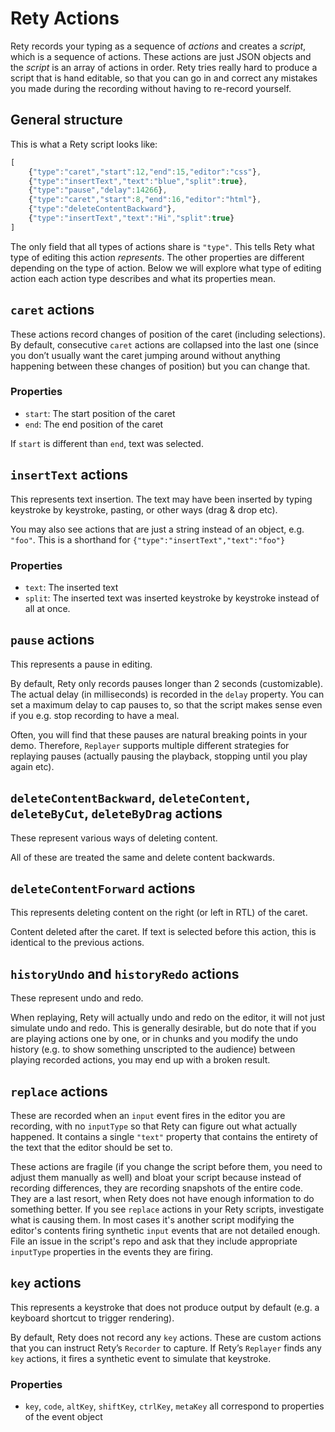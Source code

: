# Rety Actions

Rety records your typing as a sequence of *actions* and creates a *script*, which is a sequence of actions.
These actions are just JSON objects and the *script* is an array of actions in order.
Rety tries really hard to produce a script that is hand editable,
so that you can go in and correct any mistakes you made during the recording without having to re-record yourself.

## General structure

This is what a Rety script looks like:

```js
[
	{"type":"caret","start":12,"end":15,"editor":"css"},
	{"type":"insertText","text":"blue","split":true},
	{"type":"pause","delay":14266},
	{"type":"caret","start":8,"end":16,"editor":"html"},
	{"type":"deleteContentBackward"},
	{"type":"insertText","text":"Hi","split":true}
]
```

The only field that all types of actions share is `"type"`.
This tells Rety what type of editing this action *represents*.
The other properties are different depending on the type of action.
Below we will explore what type of editing action each action type describes and what its properties mean.

## `caret` actions

These actions record changes of position of the caret (including selections).
By default, consecutive `caret` actions are collapsed into the last one
(since you don’t usually want the caret jumping around without anything happening between these changes of position)
but you can change that.

### Properties

* `start`: The start position of the caret
* `end`: The end position of the caret

If `start` is different than `end`, text was selected.

## `insertText` actions

This represents text insertion.
The text may have been inserted by typing keystroke by keystroke, pasting, or other ways (drag & drop etc).

You may also see actions that are just a string instead of an object, e.g. `"foo"`.
This is a shorthand for `{"type":"insertText","text":"foo"}`

### Properties

* `text`: The inserted text
* `split`: The inserted text was inserted keystroke by keystroke instead of all at once.

## `pause` actions

This represents a pause in editing.

By default, Rety only records pauses longer than 2 seconds (customizable).
The actual delay (in milliseconds) is recorded in the `delay` property.
You can set a maximum delay to cap pauses to, so that the script makes sense even if you e.g. stop recording to have a meal.

Often, you will find that these pauses are natural breaking points in your demo.
Therefore, `Replayer` supports multiple different strategies for replaying pauses (actually pausing the playback, stopping until you play again etc).

## `deleteContentBackward`, `deleteContent`, `deleteByCut`, `deleteByDrag` actions

These represent various ways of deleting content.

All of these are treated the same and delete content backwards.

## `deleteContentForward` actions

This represents deleting content on the right (or left in RTL) of the caret.

Content deleted after the caret. If text is selected before this action, this is identical to the previous actions.

## `historyUndo` and `historyRedo` actions

These represent undo and redo.

When replaying, Rety will actually undo and redo on the editor, it will not just simulate undo and redo.
This is generally desirable, but do note that if you are playing actions one by one, or in chunks
and you modify the undo history (e.g. to show something unscripted to the audience) between playing recorded actions, you may end up with a broken result.

## `replace` actions

These are recorded when an `input` event fires in the editor you are recording, with no `inputType` so that Rety can figure out what actually happened.
It contains a single `"text"` property that contains the entirety of the text that the editor should be set to.

These actions are fragile (if you change the script before them, you need to adjust them manually as well)
and bloat your script because instead of recording differences, they are recording snapshots of the entire code.
They are a last resort, when Rety does not have enough information to do something better.
If you see `replace` actions in your Rety scripts, investigate what is causing them.
In most cases it's another script modifying the editor's contents firing synthetic `input` events that are not detailed enough.
File an issue in the script's repo and ask that they include appropriate `inputType` properties in the events they are firing.

## `key` actions

This represents a keystroke that does not produce output by default (e.g. a keyboard shortcut to trigger rendering).

By default, Rety does not record any `key` actions.
These are custom actions that you can instruct Rety’s `Recorder` to capture.
If Rety’s `Replayer` finds any `key` actions, it fires a synthetic event to simulate that keystroke.

### Properties

* `key`, `code`, `altKey`, `shiftKey`, `ctrlKey`, `metaKey` all correspond to properties of the event object